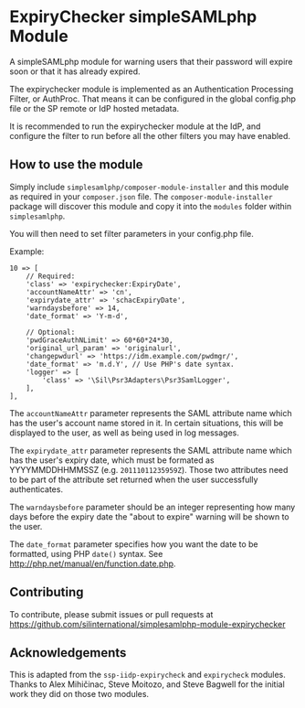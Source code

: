 # ExpiryChecker simpleSAMLphp Module #
A simpleSAMLphp module for warning users that their password will expire soon 
or that it has already expired.

The expirychecker module is implemented as an Authentication Processing Filter, 
or AuthProc. That means it can be configured in the global config.php file or 
the SP remote or IdP hosted metadata.

It is recommended to run the expirychecker module at the IdP, and configure the
filter to run before all the other filters you may have enabled.

## How to use the module ##
Simply include `simplesamlphp/composer-module-installer` and this module as 
required in your `composer.json` file. The `composer-module-installer` package 
will discover this module and copy it into the `modules` folder within 
`simplesamlphp`.

You will then need to set filter parameters in your config.php file.

Example:

    10 => [
        // Required:
        'class' => 'expirychecker:ExpiryDate',
        'accountNameAttr' => 'cn',
        'expirydate_attr' => 'schacExpiryDate',
        'warndaysbefore' => 14,
        'date_format' => 'Y-m-d',
        
        // Optional:
        'pwdGraceAuthNLimit' => 60*60*24*30,
        'original_url_param' => 'originalurl',
        'changepwdurl' => 'https://idm.example.com/pwdmgr/',
        'date_format' => 'm.d.Y', // Use PHP's date syntax.
        'logger' => [
            'class' => '\Sil\Psr3Adapters\Psr3SamlLogger',
        ],
    ],

The `accountNameAttr` parameter represents the SAML attribute name which has 
the user's account name stored in it. In certain situations, this will be 
displayed to the user, as well as being used in log messages.

The `expirydate_attr` parameter represents the SAML attribute name which has 
the user's expiry date, which must be formated as YYYYMMDDHHMMSSZ (e.g. 
`20111011235959Z`). Those two attributes need to be part of the attribute set 
returned when the user successfully authenticates.

The `warndaysbefore` parameter should be an integer representing how many days 
before the expiry date the "about to expire" warning will be shown to the user.

The `date_format` parameter specifies how you want the date to be formatted, 
using PHP `date()` syntax. See <http://php.net/manual/en/function.date.php>.

## Contributing ##
To contribute, please submit issues or pull requests at 
https://github.com/silinternational/simplesamlphp-module-expirychecker

## Acknowledgements ##
This is adapted from the `ssp-iidp-expirycheck` and `expirycheck` modules. 
Thanks to Alex Mihičinac, Steve Moitozo, and Steve Bagwell for the initial work 
they did on those two modules.
